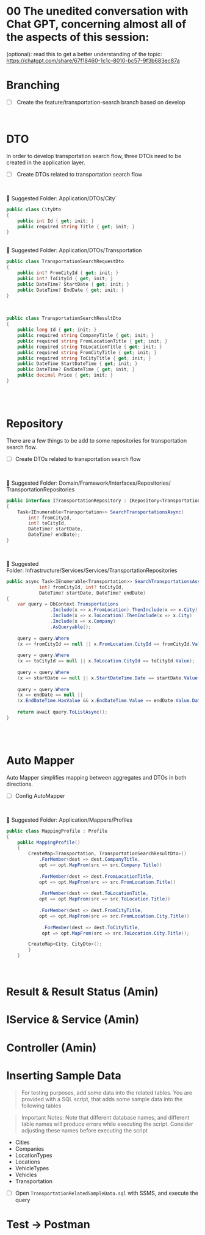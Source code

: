 # 00 The unedited conversation with Chat GPT, concerning almost all of the aspects of this session:
(optional): read this to get a better understanding of the topic:
https://chatgpt.com/share/67f18460-1c1c-8010-bc57-9f3b683ec87a

# Branching

- [ ]  Create the feature/transportation-search branch based on develop

<br>

# DTO
In order to develop transportation search flow, three DTOs need to be created in the application layer.
<br>
- [ ]  Create DTOs related to transportation search flow
<br>

📂 Suggested Folder: Application/DTOs/City`
<br>

```cs
public class CityDto
{
    public int Id { get; init; }
    public required string Title { get; init; }
}
```
<br>
📂 Suggested Folder: Application/DTOs/Transportation

<br>

```cs
public class TransportationSearchRequestDto
{
    public int? FromCityId { get; init; }
    public int? ToCityId { get; init; }
    public DateTime? StartDate { get; init; }
    public DateTime? EndDate { get; init; }
}
```
<br>

```cs
public class TransportationSearchResultDto
{
    public long Id { get; init; }
    public required string CompanyTitle { get; init; }   
    public required string FromLocationTitle { get; init; }
    public required string ToLocationTitle { get; init; }
    public required string FromCityTitle { get; init; }
    public required string ToCityTitle { get; init; }
    public DateTime StartDateTime { get; init; }
    public DateTime? EndDateTime { get; init; }
    public decimal Price { get; init; } 
}
```
<br><br>

# Repository
There are a few things to be add to some repositories for transportation search flow.
<br>

- [ ] Create DTOs related to transportation search flow

<br>

📂 Suggested Folder: Domain/Framework/Interfaces/Repositories/
TransportationRepositories

```cs
public interface ITransportationRepository : IRepository<Transportation, long>
{
    Task<IEnumerable<Transportation>> SearchTransportationsAsync(
        int? fromCityId,
        int? toCityId, 
        DateTime? startDate, 
        DateTime? endDate);
}
```
<br>

📂 Suggested Folder: Infrastructure/Services/Services/TransportationRepositories
```cs
public async Task<IEnumerable<Transportation>> SearchTransportationsAsync(
            int? fromCityId, int? toCityId,
            DateTime? startDate, DateTime? endDate)
{
    var query = DbContext.Transportations
                .Include(x => x.FromLocation).ThenInclude(x => x.City)
                .Include(x => x.ToLocation).ThenInclude(x => x.City)
                .Include(x => x.Company)
                .AsQueryable();
                
    query = query.Where
    (x => fromCityId == null || x.FromLocation.CityId == fromCityId.Value);
    
    query = query.Where
    (x => toCityId == null || x.ToLocation.CityId == toCityId.Value);
    
    query = query.Where
    (x => startDate == null || x.StartDateTime.Date == startDate.Value.Date);
    
    query = query.Where
    (x => endDate == null ||
    (x.EndDateTime.HasValue && x.EndDateTime.Value == endDate.Value.Date));
            
    return await query.ToListAsync();
}
```
<br><br>

# Auto Mapper
Auto Mapper simplifies mapping between aggregates and DTOs in both directions.
<br>

- [ ] Config AutoMapper

<br>

📂 Suggested Folder: Application/Mappers/Profiles

```cs
public class MappingProfile : Profile
{
    public MappingProfile()
    {
        CreateMap<Transportation, TransportationSearchResultDto>()
            .ForMember(dest => dest.CompanyTitle, 
            opt => opt.MapFrom(src => src.Company.Title))
            
            .ForMember(dest => dest.FromLocationTitle, 
            opt => opt.MapFrom(src => src.FromLocation.Title))
            
            .ForMember(dest => dest.ToLocationTitle, 
            opt => opt.MapFrom(src => src.ToLocation.Title))
            
            .ForMember(dest => dest.FromCityTitle, 
            opt => opt.MapFrom(src => src.FromLocation.City.Title))
            
             .ForMember(dest => dest.ToCityTitle, 
             opt => opt.MapFrom(src => src.ToLocation.City.Title));

        CreateMap<City, CityDto>();
        }
    }
```
<br>

# Result & Result Status (Amin)

# IService & Service (Amin)

# Controller (Amin)

# Inserting Sample Data 

> For testing purposes, add some data into the related tables. 
> You are provided with a SQL script, that adds some sample data into the following tables

 > Important Notes: Note that different database names, and different table names will produce errors while executing the script. Consider adjusting these names before executing the script
 
 - Cities 
- Companies 
- LocationTypes
- Locations 
- VehicleTypes 
- Vehicles
- Transportation

- [ ] Open `TransportationRelatedSampleData.sql` with SSMS, and execute the query

# Test -> Postman 

